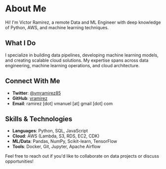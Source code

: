 # About Me

Hi! I'm Victor Ramirez, a remote Data and ML Engineer with deep knowledge of Python, AWS, and machine learning techniques.

## What I Do
I specialize in building data pipelines, developing machine learning models, and creating scalable cloud solutions. My expertise spans across data engineering, machine learning operations, and cloud architecture.

## Connect With Me
- **Twitter**: [@vmramirez85](https://twitter.com/vmramirez85)
- **GitHub**: [vramirez](https://github.com/vramirez)
- **Email**: ramirez [dot] vmanuel [at] gmail [dot] com

## Skills & Technologies
- **Languages**: Python, SQL, JavaScript
- **Cloud**: AWS (Lambda, S3, RDS, EC2, CDK)
- **ML/Data**: Pandas, NumPy, Scikit-learn, TensorFlow
- **Tools**: Docker, Git, Jupyter, Apache Airflow

Feel free to reach out if you'd like to collaborate on data projects or discuss opportunities!

